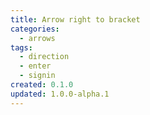 ```yaml
---
title: Arrow right to bracket
categories:
  - arrows
tags:
  - direction
  - enter
  - signin
created: 0.1.0
updated: 1.0.0-alpha.1
---
```

